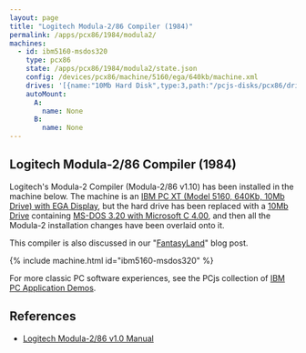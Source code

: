 ```yaml
---
layout: page
title: "Logitech Modula-2/86 Compiler (1984)"
permalink: /apps/pcx86/1984/modula2/
machines:
  - id: ibm5160-msdos320
    type: pcx86
    state: /apps/pcx86/1984/modula2/state.json
    config: /devices/pcx86/machine/5160/ega/640kb/machine.xml
    drives: '[{name:"10Mb Hard Disk",type:3,path:"/pcjs-disks/pcx86/drives/10mb/MSDOS320-C400.json"}]'
    autoMount:
      A:
        name: None
      B:
        name: None
---
```


Logitech Modula-2/86 Compiler (1984)
------------------------------------

Logitech's Modula-2 Compiler (Modula-2/86 v1.10) has been installed in the machine below.  The machine is
an [IBM PC XT (Model 5160, 640Kb, 10Mb Drive) with EGA Display](/devices/pcx86/machine/5160/ega/640kb/), but
the hard drive has been replaced with a [10Mb Drive](/disks/pcx86/drives/10mb/) containing
[MS-DOS 3.20 with Microsoft C 4.00](/disks/pcx86/drives/10mb/msdos320-c400-xt3.xml), and then all the Modula-2 installation
changes have been overlaid onto it.

This compiler is also discussed in our "[FantasyLand](/blog/2017/07/03/)" blog post.

{% include machine.html id="ibm5160-msdos320" %}

For more classic PC software experiences, see the PCjs collection of [IBM PC Application Demos](/apps/pcx86/).

References
----------

* [Logitech Modula-2/86 v1.0 Manual](http://bitsavers.informatik.uni-stuttgart.de/pdf/logitech/modula-2/Logitech_Modula-2_86_1.0_Feb84.pdf)
